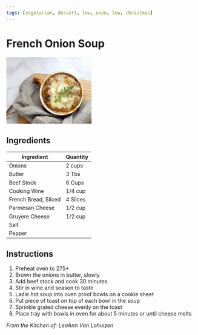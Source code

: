```yaml
---
tags: [vegetarian, dessert, low, oven, low, christmas]
---
```


# French Onion Soup

![Recipe Image](../../public/assets/french_onion_soup.jpg)

## Ingredients

| Ingredient | Quantity |
|------------|----------|
| Onions | 2 cups  |
| Butter | 3 Tbs |
| Beef Stock | 6 Cups |
| Cooking Wine | 1/4 cup |
|French Bread, Sliced | 4 Slices |
|Parmesan Cheese | 1/2 cup|
|Gruyere Cheese | 1/2 cup|
| Salt |
| Pepper |

## Instructions

1. Preheat oven to 275*
2. Brown the onions in butter, slowly
2. Add beef stock and cook 30 minutes
3. Stir in wine and season to taste
4. Ladle hot soup into oven proof bowls on a cookie sheet
5. Put piece of toast on top of each bowl in the soup
6. Sprinkle grated cheese evenly on the toast
7. Place tray with bowls in oven for about 5 minutes or until cheese melts

*From the Kitchen of: LeaAnn Van Lohuizen*



